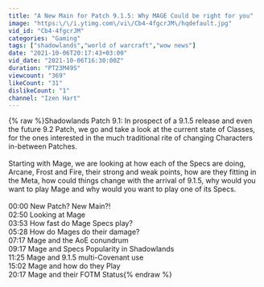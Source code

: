 ```yaml
---
title: "A New Main for Patch 9.1.5: Why MAGE Could be right for you"
image: "https:\/\/i.ytimg.com\/vi\/Cb4-4fgcrJM\/hqdefault.jpg"
vid_id: "Cb4-4fgcrJM"
categories: "Gaming"
tags: ["shadowlands","world of warcraft","wow news"]
date: "2021-10-06T20:17:43+03:00"
vid_date: "2021-10-06T16:30:00Z"
duration: "PT23M49S"
viewcount: "369"
likeCount: "31"
dislikeCount: "1"
channel: "Izen Hart"
---
```

{% raw %}Shadowlands Patch 9.1: In prospect of a 9.1.5 release and even the future 9.2 Patch, we go and take a look at the current state of Classes, for the ones interested in the much traditional rite of changing Characters in-between Patches.<br /><br />Starting with Mage, we are looking at how each of the Specs are doing, Arcane, Frost and Fire, their strong and weak points, how are they fitting in the Meta, how could things change with the arrival of 9.1.5, why would you want to play Mage and why would you want to play one of its Specs.<br /><br />00:00 New Patch? New Main?!<br />02:50 Looking at Mage<br />03:53 How fast do Mage Specs play?<br />05:28 How do Mages do their damage?<br />07:17 Mage and the AoE conundrum<br />09:17 Mage and Specs Popularity in Shadowlands<br />11:25 Mage and 9.1.5 multi-Covenant use<br />15:02 Mage and how do they Play<br />20:17 Mage and their FOTM Status{% endraw %}
